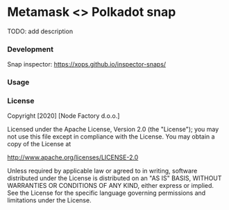 # Metamask <> Polkadot snap

TODO: add description

### Development

Snap inspector: https://xops.github.io/inspector-snaps/

### Usage

### License
Copyright [2020] [Node Factory d.o.o.]

Licensed under the Apache License, Version 2.0 (the "License");
you may not use this file except in compliance with the License.
You may obtain a copy of the License at

   http://www.apache.org/licenses/LICENSE-2.0

Unless required by applicable law or agreed to in writing, software
distributed under the License is distributed on an "AS IS" BASIS,
WITHOUT WARRANTIES OR CONDITIONS OF ANY KIND, either express or implied.
See the License for the specific language governing permissions and
limitations under the License.